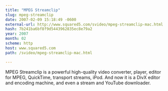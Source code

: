 ```yaml
---
title: "MPEG Streamclip"
slug: mpeg-streamclip
date: 2007-02-09 15:18:49 -0600
external-url: http://www.squared5.com/svideo/mpeg-streamclip-mac.html
hash: 7b241ba6bf8f9d5443962835ec8e79a2
year: 2007
month: 02
scheme: http
host: www.squared5.com
path: /svideo/mpeg-streamclip-mac.html

---
```


MPEG Streamclip is a powerful high-quality video converter, player, editor for MPEG, QuickTime, transport streams, iPod. And now it is a DivX editor and encoding machine, and even a stream and YouTube downloader.
